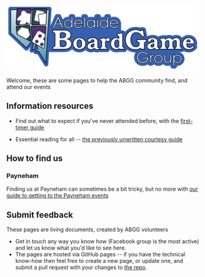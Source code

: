 ![ABGG Logo](ABGG_Logo.png)

Welcome, these are some pages to help the ABGG community find, and attend our events


## Information resources

- Find out what to expect if you've never attended before, with the [first-timer guide](guides/firsttime.md)

- Essential reading for all -- [the previously unwritten courtesy guide](guides/courtesy.md)

## How to find us

### Payneham

Finding us at Payneham can sometimes be a bit tricky, but no more with [our guide to getting to the Payneham events](guides/location-payneham.md)


## Submit feedback

These pages are living documents, created by ABGG volunteers

- Get in touch any way you know how (Facebook group is the most active) and let us know what you'd like to see here.
- The pages are hosted via GitHub pages -- if you have the technical know-how then feel free to create a new page, or update one, and submit a pull request with your changes to [the repo](https://github.com/Dislexsick/ABGG).

